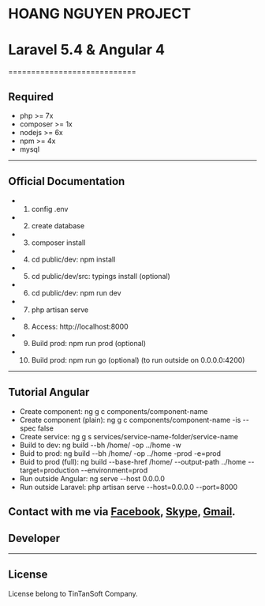# HOANG NGUYEN PROJECT

# Laravel 5.4 & Angular 4
============================
## Required

- php >= 7x
- composer >= 1x
- nodejs >= 6x
- npm >= 4x
- mysql

-----------------------------------
## Official Documentation

- 1. config .env
- 2. create database
- 3. composer install
- 4. cd public/dev: npm install
- 5. cd public/dev/src: typings install (optional)
- 6. cd public/dev: npm run dev
- 7. php artisan serve
- 8. Access: http://localhost:8000
- 9. Build prod: npm run prod (optional)
- 10. Build prod: npm run go (optional) (to run outside on 0.0.0.0:4200)

-----------------------------------
## Tutorial Angular

- Create component:            ng g c components/component-name
- Create component (plain):    ng g c components/component-name -is --spec false
- Create service:              ng g s services/service-name-folder/service-name
- Build to dev:                ng build --bh /home/ -op ../home -w
- Buid to prod:                ng build --bh /home/ -op ../home -prod -e=prod
- Buid to prod (full):         ng build --base-href /home/ --output-path ../home --target=production --environment=prod
- Run outside Angular:         ng serve --host 0.0.0.0
- Run outside Laravel:         php artisan serve --host=0.0.0.0 --port=8000

Contact with me via [Facebook](http://facebook.com/nguyentrucxjnh), [Skype](ntxinh.tintansoft), [Gmail](ntxinh@tintansoft.com).
-----------------------------------
## Developer


-----------------------------------
## License

License belong to TinTanSoft Company.
